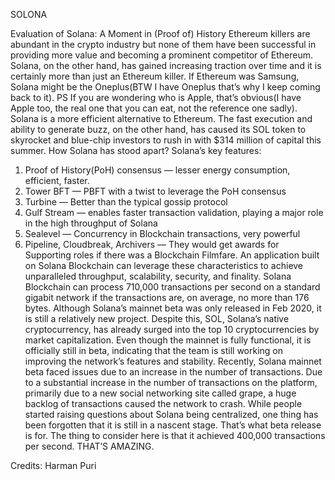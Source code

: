 SOLONA

Evaluation of Solana: A Moment in (Proof of) History
Ethereum killers are abundant in the crypto industry but none of them have been successful in providing more value and becoming a prominent competitor of Ethereum.
Solana, on the other hand, has gained increasing traction over time and it is certainly more than just an Ethereum killer. If Ethereum was Samsung, Solana might be the Oneplus(BTW I have Oneplus that’s why I keep coming back to it).
PS If you are wondering who is Apple, that’s obvious(I have Apple too, the real one that you can eat, not the reference one sadly).
Solana is a more efficient alternative to Ethereum. The fast execution and ability to generate buzz, on the other hand, has caused its SOL token to skyrocket and blue-chip investors to rush in with $314 million of capital this summer.
How Solana has stood apart?
Solana’s key features:
1. Proof of History(PoH) consensus — lesser energy consumption, efficient, faster.
2. Tower BFT — PBFT with a twist to leverage the PoH consensus
3. Turbine — Better than the typical gossip protocol
4. Gulf Stream — enables faster transaction validation, playing a major role in the high
throughput of Solana
5. Sealevel — Concurrency in Blockchain transactions, very powerful
6. Pipeline, Cloudbreak, Archivers — They would get awards for Supporting roles if there was a Blockchain Filmfare.
An application built on Solana Blockchain can leverage these characteristics to achieve unparalleled throughput, scalability, security, and finality.
Solana Blockchain can process 710,000 transactions per second on a standard gigabit network if the transactions are, on average, no more than 176 bytes.
Although Solana’s mainnet beta was only released in Feb 2020, it is still a relatively new project. Despite this, SOL, Solana’s native cryptocurrency, has already surged into the top 10 cryptocurrencies by market capitalization. Even though the mainnet is fully functional, it is officially still in beta, indicating that the team is still working on improving the network’s features and stability.
Recently, Solana mainnet beta faced issues due to an increase in the number of transactions. Due to a substantial increase in the number of transactions on the platform, primarily due to a new social networking site called grape, a huge backlog of transactions caused the network to crash.
While people started raising questions about Solana being centralized, one thing has been forgotten that it is still in a nascent stage. That’s what beta release is for.
The thing to consider here is that it achieved 400,000 transactions per second. THAT’S AMAZING.

Credits: Harman Puri


